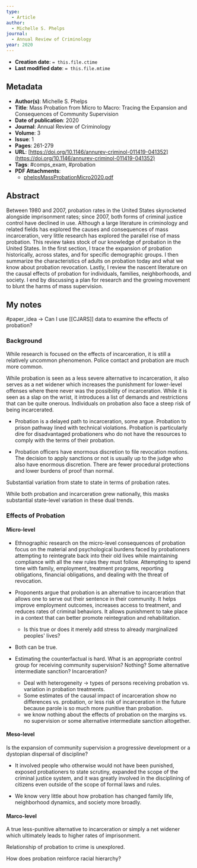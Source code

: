 ```yaml
---
type:
  - Article
author:
  - Michelle S. Phelps
journal:
  - Annual Review of Criminology
year: 2020
---
```


* **Creation date**: `= this.file.ctime`
* **Last modified date**: `= this.file.mtime`

## Metadata

* **Author(s)**: Michelle S. Phelps
* **Title**: Mass Probation from Micro to Macro: Tracing the Expansion and Consequences of Community Supervision
* **Date of publication**: 2020
* **Journal**: Annual Review of Criminology
* **Volume**: 3
* **Issue**: 1
* **Pages**: 261-279
* **URL**: [https://doi.org/10.1146/annurev-criminol-011419-041352](https://doi.org/10.1146/annurev-criminol-011419-041352)
* **Tags**: #comps_exam, #probation
* **PDF Attachments**:
  * [phelpsMassProbationMicro2020.pdf](zotero://open-pdf/library/items/WV89GKZ2)

## Abstract

Between 1980 and 2007, probation rates in the United States skyrocketed alongside imprisonment rates; since 2007, both forms of criminal justice control have declined in use. Although a large literature in criminology and related fields has explored the causes and consequences of mass incarceration, very little research has explored the parallel rise of mass probation. This review takes stock of our knowledge of probation in the United States. In the first section, I trace the expansion of probation historically, across states, and for specific demographic groups. I then summarize the characteristics of adults on probation today and what we know about probation revocation. Lastly, I review the nascent literature on the causal effects of probation for individuals, families, neighborhoods, and society. I end by discussing a plan for research and the growing movement to blunt the harms of mass supervision.

## My notes

#paper_idea -> Can I use [[CJARS]] data to examine the effects of probation?
### Background

While research is focused on the effects of incarceration, it is still a relatively uncommon phenomenon. Police contact and probation are much more common.

While probation is seen as a less severe alternative to incarceration, it also serves as a net widener which increases the punishment for lower-level offenses where there never was the possibility of incarceration. While it is seen as a slap on the wrist, it introduces a list of demands and restrictions that can be quite onerous. Individuals on probation also face a steep risk of being incarcerated.

* Probation is a delayed path to incarceration, some argue. Probation to prison pathway lined with technical violations. Probation is particularly dire for disadvantaged probationers who do not have the resources to comply with the terms of their probation.

* Probation officers have enormous discretion to file revocation motions. The decision to apply sanctions or not is usually up to the judge who also have enormous discretion. There are fewer procedural protections and lower burdens of proof than normal.

Substantial variation from state to state in terms of probation rates.

While both probation and incarceration grew nationally, this masks substantial state-level variation in these dual trends.

### Effects of Probation

#### Micro-level

* Ethnographic research on the micro-level consequences of probation focus on the material and psychological burdens faced by probationers attempting to reintegrate back into their old lives while maintaining compliance with all the new rules they must follow. Attempting to spend time with family, employment, treatment programs, reporting obligations, financial obligations, and dealing with the threat of revocation.

* Proponents argue that probation is an alternative to incarceration that allows one to serve out their sentence in their community. It helps improve employment outcomes, increases access to treatment, and reduces rates of criminal behaviors. It allows punishment to take place in a context that can better promote reintegration and rehabilitation.
	* Is this true or does it merely add stress to already marginalized peoples' lives?
	  
* Both can be true.

* Estimating the counterfactual is hard. What is an appropriate control group for receiving community supervision? Nothing? Some alternative intermediate sanction? Incarceration?
	* Deal with heterogeneity -> types of persons receiving probation vs. variation in probation treatments.
	* Some estimates of the causal impact of incarceration show no differences vs. probation, or less risk of incarceration in the future because parole is so much more punitive than probation.
	* we know nothing about the effects of probation on the margins vs. no supervision or some alternative intermediate sanction altogether.

#### Meso-level

Is the expansion of community supervision a progressive development or a dystopian dispersal of discipline?

* It involved people who otherwise would not have been punished, exposed probationers to state scrutiny, expanded the scope of the criminal justice system, and it was greatly involved in the disciplining of citizens even outside of the scope of formal laws and rules.
  
* We know very little about how probation has changed family life, neighborhood dynamics, and society more broadly. 

#### Marco-level

A true less-punitive alternative to incarceration or simply a net widener which ultimately leads to higher rates of imprisonment.

Relationship of probation to crime is unexplored.

How does probation reinforce racial hierarchy?
